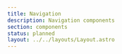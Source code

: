 ```yaml
---
title: Navigation
description: Navigation components
section: components
status: planned
layout: ../../layouts/Layout.astro
---
```


